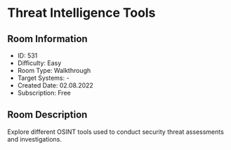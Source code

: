 ﻿# Threat Intelligence Tools

## Room Information
- ID: 531
- Difficulty: Easy
- Room Type: Walkthrough
- Target Systems: -
- Created Date: 02.08.2022
- Subscription: Free

## Room Description
Explore different OSINT tools used to conduct security threat assessments and investigations.
